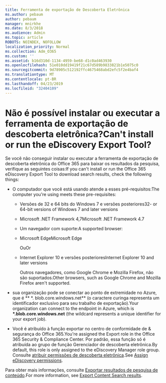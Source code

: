 ```yaml
---
title: Ferramenta de exportação de Descoberta Eletrônica
ms.author: pebaum
author: pebaum
manager: mnirkhe
ms.date: 8/3/2018
ms.audience: Admin
ms.topic: article
ROBOTS: NOINDEX, NOFOLLOW
localization_priority: Normal
ms.collection: Adm_O365
ms.custom: ''
ms.assetid: b16d310d-1134-4959-be68-d1c0ad463930
ms.openlocfilehash: 51e010dd19419f21c67d589b9833821b1e5075c0
ms.sourcegitcommit: 9d78905c512192ffc4675468abd2efc5f2e4baf4
ms.translationtype: MT
ms.contentlocale: pt-BR
ms.lasthandoff: 04/23/2019
ms.locfileid: "32404109"
---
```

# <a name="cant-install-or-run-the-ediscovery-export-tool"></a><span data-ttu-id="1056c-102">Não é possível instalar ou executar a ferramenta de exportação de descoberta eletrônica?</span><span class="sxs-lookup"><span data-stu-id="1056c-102">Can't install or run the eDiscovery Export Tool?</span></span>

<span data-ttu-id="1056c-103">Se você não conseguir instalar ou executar a ferramenta de exportação de descoberta eletrônica do Office 365 para baixar os resultados da pesquisa, verifique as seguintes coisas:</span><span class="sxs-lookup"><span data-stu-id="1056c-103">If you can't install or run the Office 365 eDiscovery Export Tool to download search results, check the following things:</span></span>
  
- <span data-ttu-id="1056c-104">O computador que você está usando atende a esses pré-requisitos:</span><span class="sxs-lookup"><span data-stu-id="1056c-104">The computer you're using meets these pre-requisites:</span></span>
    
  - <span data-ttu-id="1056c-105">Versões de 32 e 64 bits do Windows 7 e versões posteriores</span><span class="sxs-lookup"><span data-stu-id="1056c-105">32- or 64-bit versions of Windows 7 and later versions</span></span>
    
  - <span data-ttu-id="1056c-106">Microsoft .NET Framework 4,7</span><span class="sxs-lookup"><span data-stu-id="1056c-106">Microsoft .NET Framework 4.7</span></span>
    
  - <span data-ttu-id="1056c-107">Um navegador com suporte:</span><span class="sxs-lookup"><span data-stu-id="1056c-107">A supported browser:</span></span>
    
  - <span data-ttu-id="1056c-108">Microsoft Edge</span><span class="sxs-lookup"><span data-stu-id="1056c-108">Microsoft Edge</span></span>
    
    <span data-ttu-id="1056c-109">Ou</span><span class="sxs-lookup"><span data-stu-id="1056c-109">Or</span></span>
    
  - <span data-ttu-id="1056c-110">Internet Explorer 10 e versões posteriores</span><span class="sxs-lookup"><span data-stu-id="1056c-110">Internet Explorer 10 and later versions</span></span>
    
    <span data-ttu-id="1056c-111">Outros navegadores, como Google Chrome e Mozilla Firefox, não são suportados.</span><span class="sxs-lookup"><span data-stu-id="1056c-111">Other browsers, such as Google Chrome and Mozilla Firefox aren't supported.</span></span>
    
- <span data-ttu-id="1056c-112">sua organização pode se conectar ao ponto de extremidade no Azure, que é \*\* \*. blob.core.windows.net\*\* (o caractere curinga representa um identificador exclusivo para seu trabalho de exportação).</span><span class="sxs-lookup"><span data-stu-id="1056c-112">Your organization can connect to the endpoint in Azure, which is **\*.blob.core.windows.net** (the wildcard represents a unique identifier for your export job).</span></span> 
    
- <span data-ttu-id="1056c-113">Você é atribuído à função exportar no centro de conformidade de &amp; segurança do Office 365.</span><span class="sxs-lookup"><span data-stu-id="1056c-113">You're assigned the Export role in the Office 365 Security &amp; Compliance Center.</span></span> <span data-ttu-id="1056c-114">Por padrão, essa função só é atribuída ao grupo de função Gerenciador de descoberta eletrônica.</span><span class="sxs-lookup"><span data-stu-id="1056c-114">By default, this role is only assigned to the eDiscovery Manager role group.</span></span> <span data-ttu-id="1056c-115">Consulte [atribuir permissões de descoberta eletrônica](https://support.office.com/article/assign-ediscovery-permissions-in-the-office-365-security-compliance-center-5b9a067b-9d2e-4aa5-bb33-99d8c0d0b5d7#moreinfo).</span><span class="sxs-lookup"><span data-stu-id="1056c-115">See [Assign eDiscovery permissions](https://support.office.com/article/assign-ediscovery-permissions-in-the-office-365-security-compliance-center-5b9a067b-9d2e-4aa5-bb33-99d8c0d0b5d7#moreinfo).</span></span>
    
<span data-ttu-id="1056c-116">Para obter mais informações, consulte [Exportar resultados de pesquisa de conteúdo](https://support.office.com/article/Export-Content-Search-results-from-the-Office-365-Security-Compliance-Center-ed48d448-3714-4c42-85f5-10f75f6a4278).</span><span class="sxs-lookup"><span data-stu-id="1056c-116">For more information, see [Export Content Search results](https://support.office.com/article/Export-Content-Search-results-from-the-Office-365-Security-Compliance-Center-ed48d448-3714-4c42-85f5-10f75f6a4278).</span></span>
  

